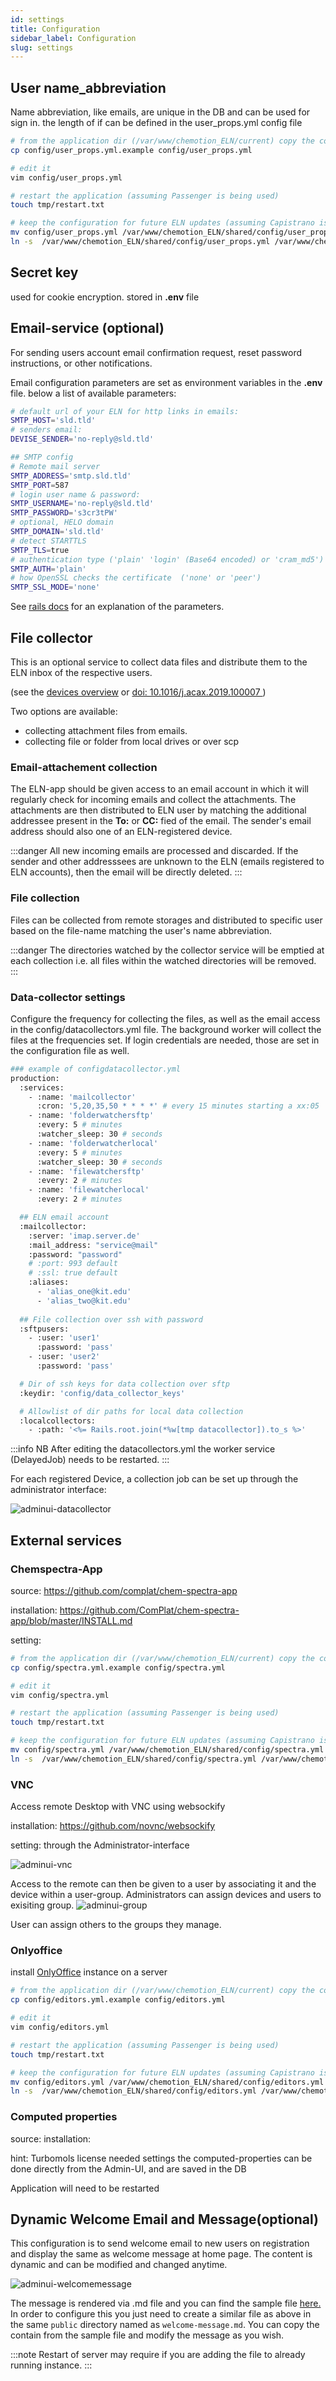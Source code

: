 ```yaml
---
id: settings
title: Configuration
sidebar_label: Configuration
slug: settings
---
```


## User name_abbreviation
Name abbreviation, like emails, are unique in the DB and can be used for sign in.
the length of if can be defined in the user_props.yml config file

```sh
# from the application dir (/var/www/chemotion_ELN/current) copy the config file 
cp config/user_props.yml.example config/user_props.yml

# edit it
vim config/user_props.yml

# restart the application (assuming Passenger is being used)
touch tmp/restart.txt

# keep the configuration for future ELN updates (assuming Capistrano is used)
mv config/user_props.yml /var/www/chemotion_ELN/shared/config/user_props.yml
ln -s  /var/www/chemotion_ELN/shared/config/user_props.yml /var/www/chemotion_ELN/current/config/user_props.yml
```


## Secret key 
used for cookie encryption.
stored in **.env** file

## Email-service (optional)

For sending users account email confirmation request, reset password instructions, or other notifications.
 
Email configuration parameters are set as environment variables in the **.env** file. 
below a list of available parameters:

```sh
# default url of your ELN for http links in emails:
SMTP_HOST='sld.tld' 
# senders email:
DEVISE_SENDER='no-reply@sld.tld' 

## SMTP config 
# Remote mail server
SMTP_ADDRESS='smtp.sld.tld'
SMTP_PORT=587
# login user name & password:
SMTP_USERNAME='no-reply@sld.tld' 
SMTP_PASSWORD='s3cr3tPW'
# optional, HELO domain
SMTP_DOMAIN='sld.tld'
# detect STARTTLS
SMTP_TLS=true
# authentication type ('plain' 'login' (Base64 encoded) or 'cram_md5')
SMTP_AUTH='plain'
# how OpenSSL checks the certificate  ('none' or 'peer') 
SMTP_SSL_MODE='none'


```

See [rails docs](https://guides.rubyonrails.org/action_mailer_basics.html#action-mailer-configuration) for an explanation of the parameters.


## File collector 

This is an optional service to collect data files and distribute them to the ELN inbox of the respective users.

(see the [devices overview](devices) or [doi: 10.1016/j.acax.2019.100007 ](https://doi.org/10.1016/j.acax.2019.100007 ))

Two options are available:
- collecting attachment files from emails.
- collecting file or folder from local drives or over scp

### Email-attachement collection 

The ELN-app should be given access to an email account in which it will regularly check for incoming emails and collect the attachments.
The attachments are then distributed to ELN user by matching the additional addressee present in the __To:__ or __CC:__ fied of the email. The sender's email address should also one of an ELN-registered device. 

:::danger 
All new incoming emails are processed and discarded. 
If the sender and other addresssees are unknown to the ELN (emails registered to ELN accounts), then the email will be directly deleted.
:::


### File collection

Files can be collected from remote storages and distributed to specific user based on the file-name matching the user's name abbreviation.

:::danger 
The directories watched by the collector service will be emptied at each collection i.e. all files within the watched directories will be removed.
:::


### Data-collector settings

Configure the frequency for collecting the files, as well as the email access in the config/datacollectors.yml file.
The background worker will collect the files at the frequencies set.
If login credentials are needed, those are set in the configuration file as well.

```sh
### example of configdatacollector.yml 
production:
  :services:
    - :name: 'mailcollector'
      :cron: '5,20,35,50 * * * *' # every 15 minutes starting a xx:05
    - :name: 'folderwatchersftp'
      :every: 5 # minutes
      :watcher_sleep: 30 # seconds
    - :name: 'folderwatcherlocal'
      :every: 5 # minutes
      :watcher_sleep: 30 # seconds
    - :name: 'filewatchersftp'
      :every: 2 # minutes
    - :name: 'filewatcherlocal'
      :every: 2 # minutes

  ## ELN email account
  :mailcollector:
    :server: 'imap.server.de'
    :mail_address: "service@mail"
    :password: "password"
    # :port: 993 default
    # :ssl: true default
    :aliases:
      - 'alias_one@kit.edu'
      - 'alias_two@kit.edu'
  
  ## File collection over ssh with password 
  :sftpusers:
    - :user: 'user1'
      :password: 'pass'
    - :user: 'user2'
      :password: 'pass'

  # Dir of ssh keys for data collection over sftp
  :keydir: 'config/data_collector_keys'

  # Allowlist of dir paths for local data collection
  :localcollectors:
    - :path: '<%= Rails.root.join(*%w[tmp datacollector]).to_s %>'
```

:::info NB
After editing the datacollectors.yml the worker service (DelayedJob) needs to be restarted.
:::

For each registered Device, a collection job can be set up through the administrator interface:

![adminui-datacollector](../../static/img/adminui-datacollector.png)



## External services 

### Chemspectra-App

source: https://github.com/complat/chem-spectra-app

installation: https://github.com/ComPlat/chem-spectra-app/blob/master/INSTALL.md

setting: 

```sh
# from the application dir (/var/www/chemotion_ELN/current) copy the config file 
cp config/spectra.yml.example config/spectra.yml

# edit it
vim config/spectra.yml

# restart the application (assuming Passenger is being used)
touch tmp/restart.txt

# keep the configuration for future ELN updates (assuming Capistrano is used)
mv config/spectra.yml /var/www/chemotion_ELN/shared/config/spectra.yml
ln -s  /var/www/chemotion_ELN/shared/config/spectra.yml /var/www/chemotion_ELN/current/config/spectra.yml
```

### VNC
Access  remote Desktop with VNC using websockify

installation: https://github.com/novnc/websockify

setting: through the Administrator-interface

![adminui-vnc](../../static/img/adminui-vnc.png)

Access to the remote can then be given to a user by associating it and the device within a user-group.
Administrators can assign devices and users to exisiting group.
![adminui-group](../../static/img/adminui-group.png)

User can assign others to the groups they manage.


### Onlyoffice

install  [OnlyOffice](https://helpcenter.onlyoffice.com/installation/docs-community-install-ubuntu.aspx?_ga=2.2091185.1060566386.1612303438-123622021.1612303437) instance on a server

```sh
# from the application dir (/var/www/chemotion_ELN/current) copy the config file 
cp config/editors.yml.example config/editors.yml

# edit it
vim config/editors.yml

# restart the application (assuming Passenger is being used)
touch tmp/restart.txt

# keep the configuration for future ELN updates (assuming Capistrano is used)
mv config/editors.yml /var/www/chemotion_ELN/shared/config/editors.yml
ln -s  /var/www/chemotion_ELN/shared/config/editors.yml /var/www/chemotion_ELN/current/config/editors.yml
```

### Computed properties 

source:
installation:  

hint: Turbomols license needed
settings the computed-properties can be done directly from the Admin-UI, and are saved in the DB

Application will need to be restarted

## Dynamic Welcome Email and Message(optional)

This configuration is to send welcome email to new users on registration and display the same as welcome message at home page. The content is dynamic and can be modified and changed anytime.

![adminui-welcomemessage](../../static/img/adminui-welcomemessage.png)

The message is rendered via .md file and you can find the sample file [here.](https://github.com/ComPlat/chemotion_ELN/blob/development-5/public/welcome-message-sample.md)
In order to configure this you just need to create a similar file as above in the same `public` directory named as `welcome-message.md`. You can copy the contain from the sample file and modify the message as you wish.

:::note
Restart of server may require if you are adding the file to already running instance.
:::




